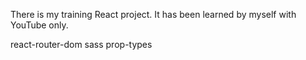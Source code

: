 There is my training React project. It has been learned by myself with YouTube only.

react-router-dom
sass
prop-types